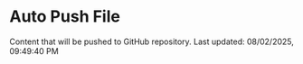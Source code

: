 # Auto Push File

Content that will be pushed to GitHub repository.
Last updated: 08/02/2025, 09:49:40 PM